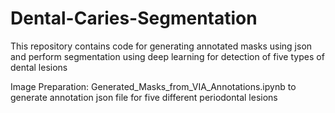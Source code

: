 # Dental-Caries-Segmentation
This repository contains code for generating annotated masks using json and perform segmentation using deep learning for detection of five types of dental lesions 

Image Preparation:
Generated_Masks_from_VIA_Annotations.ipynb to generate annotation json file for five different periodontal lesions 
